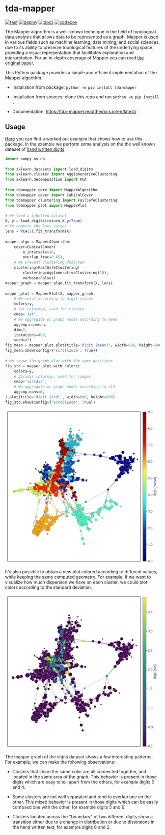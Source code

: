 # tda-mapper

[![test](https://github.com/lucasimi/tda-mapper-python/actions/workflows/test.yml/badge.svg)](https://github.com/lucasimi/tda-mapper-python/actions/workflows/test.yml)
[![deploy](https://github.com/lucasimi/tda-mapper-python/actions/workflows/deploy.yml/badge.svg)](https://github.com/lucasimi/tda-mapper-python/actions/workflows/deploy.yml)
[![docs](https://readthedocs.org/projects/tda-mapper/badge/?version=latest)](https://tda-mapper.readthedocs.io/en/latest/?badge=latest)
[![codecov](https://codecov.io/github/lucasimi/tda-mapper-python/graph/badge.svg?token=FWSD8JUG6R)](https://codecov.io/github/lucasimi/tda-mapper-python) 

The Mapper algorithm is a well-known technique in the field of topological data analysis that allows data to be represented as a graph.
Mapper is used in various fields such as machine learning, data mining, and social sciences, due to its ability to preserve topological features of the underlying space, providing a visual representation that facilitates exploration and interpretation.
For an in-depth coverage of Mapper you can read [the original paper](https://research.math.osu.edu/tgda/mapperPBG.pdf). 

This Python package provides a simple and efficient implementation of the Mapper algorithm.

* Installation from package: ```python -m pip install tda-mapper```

* Installation from sources: clone this repo and run ```python -m pip install .```

* Documentation: https://tda-mapper.readthedocs.io/en/latest/ 

## Usage

[Here](https://github.com/lucasimi/tda-mapper-python/blob/main/tests/example.py) you can find a worked out example that shows how to use this package. 
In the example we perform some analysis on the the well known dataset of [hand written digits](https://scikit-learn.org/stable/modules/generated/sklearn.datasets.load_digits.html).

```python
import numpy as np

from sklearn.datasets import load_digits
from sklearn.cluster import AgglomerativeClustering
from sklearn.decomposition import PCA

from tdamapper.core import MapperAlgorithm
from tdamapper.cover import CubicalCover
from tdamapper.clustering import FailSafeClustering
from tdamapper.plot import MapperPlot

# We load a labelled dataset
X, y = load_digits(return_X_y=True)
# We compute the lens values
lens = PCA(2).fit_transform(X)

mapper_algo = MapperAlgorithm(
    cover=CubicalCover(
        n_intervals=10,
        overlap_frac=0.65),
    # We prevent clustering failures
    clustering=FailSafeClustering(            
        clustering=AgglomerativeClustering(10),
        verbose=False))
mapper_graph = mapper_algo.fit_transform(X, lens)

mapper_plot = MapperPlot(X, mapper_graph,
    # We color according to digit values
    colors=y,
    # Jet colormap, used for classes
    cmap='jet',
    # We aggregate on graph nodes according to mean
    agg=np.nanmean,
    dim=2,
    iterations=400,
    seed=42)
fig_mean = mapper_plot.plot(title='digit (mean)', width=600, height=600)
fig_mean.show(config={'scrollZoom': True})

# We reuse the graph plot with the same positions
fig_std = mapper_plot.with_colors(
    colors=y,
    # Viridis colormap, used for ranges
    cmap='viridis',
    # We aggregate on graph nodes according to std
    agg=np.nanstd,
).plot(title='digit (std)', width=600, height=600)
fig_std.show(config={'scrollZoom': True})
```

![Mapper graph of digits, colored according to mean](https://github.com/lucasimi/tda-mapper-python/blob/main/resources/digits_mean.png)

It's also possible to obtain a new plot colored according to different values, while keeping the same computed geometry. For example, if we want to visualize how much dispersion we have on each cluster, we could plot colors according to the standard deviation.

![Mapper graph of digits, colored according to std](https://github.com/lucasimi/tda-mapper-python/blob/main/resources/digits_std.png)

The mapper graph of the digits dataset shows a few interesting patterns. For example, we can make the following observations:

* Clusters that share the same color are all connected together, and located in the same area of the graph. 
This behavior is present in those digits which are easy to tell apart from the others, for example digits 0 and 4.

* Some clusters are not well separated and tend to overlap one on the other. 
This mixed behavior is present in those digits which can be easily confused one with the other, for example digits 5 and 6.

* Clusters located across the "boundary" of two different digits show a transition either due to a change in distribution or due to distorsions in the hand written text, for example digits 8 and 2.
